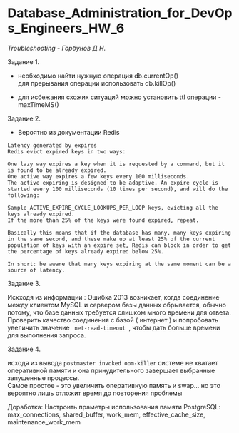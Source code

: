 # Database_Administration_for_DevOps_Engineers_HW_6

*Troubleshooting - Горбунов Д.Н.*

Задание 1.

- необходимо найти нужную операция  db.currentOp()                   
  для прерывания операции использовать db.killOp(<opId>)

- для исбежания схожих ситуаций можно установить ttl операции - maxTimeMS()

Задание 2.

- Вероятно из документации Redis
  
```
Latency generated by expires
Redis evict expired keys in two ways:

One lazy way expires a key when it is requested by a command, but it is found to be already expired.
One active way expires a few keys every 100 milliseconds.
The active expiring is designed to be adaptive. An expire cycle is started every 100 milliseconds (10 times per second), and will do the following:

Sample ACTIVE_EXPIRE_CYCLE_LOOKUPS_PER_LOOP keys, evicting all the keys already expired.
If the more than 25% of the keys were found expired, repeat.

Basically this means that if the database has many, many keys expiring in the same second, and these make up at least 25% of the current population of keys with an expire set, Redis can block in order to get the percentage of keys already expired below 25%.

In short: be aware that many keys expiring at the same moment can be a source of latency.
```

Задание 3.

Искходя из информации : Ошибка 2013 возникает, когда соединение между клиентом MySQL и сервером базы данных обрывается, обычно потому, что базе данных требуется слишком много времени для ответа.
Проверить качество соединения с базой ( интернет ) и попробовать увеличить значение <code> net-read-timeout </code>, чтобы дать больше времени для выполнения запроса.

Задание 4.

исходя из вывода ```postmaster invoked oom-killer``` системе не хватает оперативной памяти и она принудительного завершает выбранные запущенные процессы.      
Самое простое - это увеличить оперативную память и swap... но это вероятно лишь отложит время до повторения проблемы

Доработка:
Настроить праметры использования памяти PostgreSQL: max_connections, shared_buffer, work_mem, effective_cache_size, maintenance_work_mem

